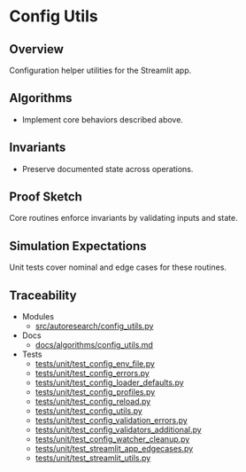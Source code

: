 # Config Utils

## Overview

Configuration helper utilities for the Streamlit app.

## Algorithms

- Implement core behaviors described above.

## Invariants

- Preserve documented state across operations.

## Proof Sketch

Core routines enforce invariants by validating inputs and state.

## Simulation Expectations

Unit tests cover nominal and edge cases for these routines.

## Traceability


- Modules
  - [src/autoresearch/config_utils.py][m1]
- Docs
  - [docs/algorithms/config_utils.md][d1]
- Tests
  - [tests/unit/test_config_env_file.py][t1]
  - [tests/unit/test_config_errors.py][t2]
  - [tests/unit/test_config_loader_defaults.py][t3]
  - [tests/unit/test_config_profiles.py][t4]
  - [tests/unit/test_config_reload.py][t5]
  - [tests/unit/test_config_utils.py][t6]
  - [tests/unit/test_config_validation_errors.py][t7]
  - [tests/unit/test_config_validators_additional.py][t8]
  - [tests/unit/test_config_watcher_cleanup.py][t9]
  - [tests/unit/test_streamlit_app_edgecases.py][t10]
  - [tests/unit/test_streamlit_utils.py][t11]

[m1]: ../../src/autoresearch/config_utils.py
[d1]: ../algorithms/config_utils.md
[t1]: ../../tests/unit/test_config_env_file.py
[t2]: ../../tests/unit/test_config_errors.py
[t3]: ../../tests/unit/test_config_loader_defaults.py
[t4]: ../../tests/unit/test_config_profiles.py
[t5]: ../../tests/unit/test_config_reload.py
[t6]: ../../tests/unit/test_config_utils.py
[t7]: ../../tests/unit/test_config_validation_errors.py
[t8]: ../../tests/unit/test_config_validators_additional.py
[t9]: ../../tests/unit/test_config_watcher_cleanup.py
[t10]: ../../tests/unit/test_streamlit_app_edgecases.py
[t11]: ../../tests/unit/test_streamlit_utils.py
